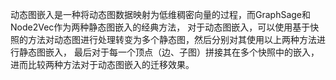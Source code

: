 动态图嵌入是一种将动态图数据映射为低维稠密向量的过程，而GraphSage和Node2Vec作为两种静态图嵌入的经典方法，
对于动态图嵌入，可以使用基于快照的方法对动态图进行处理转变为多个静态图，然后分别对其使用以上两种方法进行静态图嵌入，
最后对于每一个顶点（边、子图）拼接其在多个快照中的嵌入，进而比较两种方法对于动态图嵌入的迁移效果。